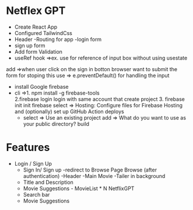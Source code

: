 # Netflex GPT

- Create React App
- Configured TailwindCss
- Header
  -Routing for app
  -login form
- sign up form
- Add form Validation
- useRef hook =>ex. use for reference of input box without using usestate

add =>when user click on the sign in botton browser want to submit the form for stoping this use => e.preventDefault() for handling the input

- install Google firebase
- cli =>1. npm install -g firebase-tools  
   2.firebase login login with same account that create project 3. firebase init init firebase
  select => Hosting: Configure files for Firebase Hosting and
  (optionally) set up GitHub Action deploys
  - select =>  Use an existing project
  add =>  What do you want to use as your public directory? build

# Features

- Login / Sign Up
  - Sign In/ Sign up
    -redirect to Browse Page
    Browse (after authentication)
    -Header
    -Main Movie
    -Tailer in background
  - Title and Description
  - Movie Suggestions - MovieList \* N
    NetflixGPT
  - Search bar
  - Movie Suggestions
